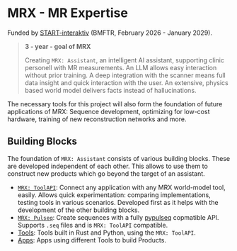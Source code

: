 # MRX - MR Expertise

Funded by [START-interaktiv](https://www.interaktive-technologien.de/foerderung/bekanntmachungen/start-interaktiv) (BMFTR, February 2026 - January 2029). 

> **3 - year - goal of MRX**
>
> Creating `MRX: Assistant`, an intelligent AI assistant, supporting clinic personell with MR measurements.
> An LLM allows easy interaction without prior training.
> A deep integration with the scanner means full data insight and quick interaction with the user.
> An extensive, physics based world model delivers facts instead of hallucinations.

The necessary tools for this project will also form the foundation of future applications of MRX:
Sequence development, optimizing for low-cost hardware, training of new reconstruction networks and more.


## Building Blocks

The foundation of `MRX: Assistant` consists of various building blocks.
These are developed independent of each other.
This allows to use them to construct new products which go beyond the target of an assistant.

- [`MRX: ToolAPI`](toolapi/index.md): Connect any application with any MRX world-model tool, easily. Allows quick experimentation: comparing implementations, testing tools in various scenarios. Developed first as it helps with the development of the other building blocks.
- [`MRX: Pulseq`](pulseq/index.md): Create sequences with a fully [pypulseq](https://github.com/imr-framework/pypulseq) copmatible API. Supports `.seq` files and is `MRX: ToolAPI` compatible.
- [Tools](tools/index.md): Tools built in Rust and Python, using the `MRX: ToolAPI`.
- [Apps](apps/index.md): Apps using different Tools to build Products.